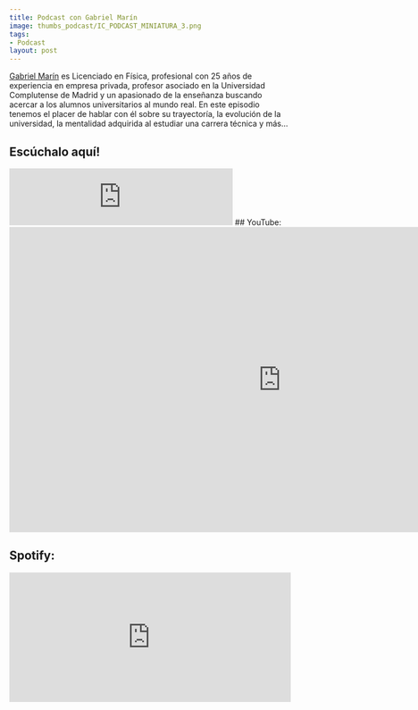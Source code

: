 ```yaml
---
title: Podcast con Gabriel Marín
image: thumbs_podcast/IC_PODCAST_MINIATURA_3.png
tags:
- Podcast
layout: post
---
```


[Gabriel Marín](https://www.linkedin.com/in/gabrielmarindiaz/) es Licenciado en Física, profesional con 25 años de experiencia en empresa privada, profesor asociado en la Universidad Complutense de Madrid y un apasionado de la enseñanza buscando acercar a los alumnos universitarios al mundo real. En este episodio tenemos el placer de hablar con él sobre su trayectoría, la evolución de la universidad, la mentalidad adquirida al estudiar una carrera técnica y más...
## Escúchalo aquí!
<iframe src="https://anchor.fm/importcoffee/embed/episodes/3-Gabriel-Marn--Fsica--Informtica--Estadstica-y-el-Mundo-Empresarial-esjrbq" height="102px" width="400px" frameborder="0" scrolling="no"></iframe>
## YouTube:
<iframe width="972" height="547" src="https://www.youtube.com/embed/x3B9JjxRGUk" frameborder="0" allow="accelerometer; autoplay; clipboard-write; encrypted-media; gyroscope; picture-in-picture" allowfullscreen></iframe>

## Spotify:
<iframe src="https://open.spotify.com/embed-podcast/episode/43M8CHBk502yyCctT4JORx" width="100%" height="232" frameborder="0" allowtransparency="true" allow="encrypted-media"></iframe>
